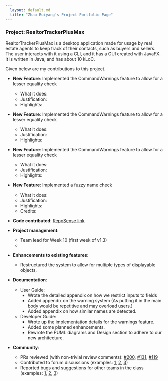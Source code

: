 ```yaml
---
  layout: default.md
  title: "Zhao Ruiyang's Project Portfolio Page"
---
```


### Project: RealtorTrackerPlusMax

RealtorTrackerPlusMax is a desktop application made for usage by real estate agents to keep track of their
contacts, such as buyers and sellers.
The user interacts with it using a CLI, and it has a GUI created with JavaFX. It is written in Java,
and has about 10 kLoC.

Given below are my contributions to this project.

* **New Feature**: Implemented the CommandWarnings feature to allow for a lesser equality check
    * What it does:
    * Justification:
    * Highlights: 

* **New Feature**: Implemented the CommandWarnings feature to allow for a lesser equality check
  * What it does:
  * Justification:
  * Highlights:

* **New Feature**: Implemented the CommandWarnings feature to allow for a lesser equality check
  * What it does:
  * Justification:
  * Highlights:

* **New Feature**: Implemented a fuzzy name check
    * What it does:
    * Justification: 
    * Highlights: 
    * Credits:

* **Code contributed**: [RepoSense link](https://nus-cs2103-ay2324s1.github.io/tp-dashboard/?search=&sort=groupTitle%20dsc&sortWithin=title&since=2023-09-22&timeframe=commit&mergegroup=&groupSelect=groupByRepos&breakdown=false&tabOpen=true&tabType=authorship&tabAuthor=ruiyangzh&tabRepo=AY2324S1-CS2103T-F11-3%2Ftp%5Bmaster%5D&authorshipIsMergeGroup=false&authorshipFileTypes=docs~functional-code~test-code~other&authorshipIsBinaryFileTypeChecked=false&authorshipIsIgnoredFilesChecked=false)

* **Project management**:
  * Team lead for Week 10 (first week of v1.3)
  * 

* **Enhancements to existing features**:
  * Restructured the system to allow for multiple types of displayable objects,
  

* **Documentation**:
    * User Guide:
      * Wrote the detailed appendix on how we restrict inputs to fields
      * Added appendix on the warning system
      (As putting it in the main body would be repetitive and may overload users.)
      * Added appendix on how similar names are detected.
    * Developer Guide:
      * Wrote up the implementation details for the warnings feature.
      * Added some planned enhancements.
      * Rewrote the PUML diagrams and Design section to adhere to our new architecture.

* **Community**:
    * PRs reviewed (with non-trivial review comments): [\#200](https://github.com/AY2324S1-CS2103T-F11-3/tp/pull/200), [\#131](https://github.com/AY2324S1-CS2103T-F11-3/tp/pull/131), [\#119](https://github.com/AY2324S1-CS2103T-F11-3/tp/pull/119)
    * Contributed to forum discussions (examples: [1](https://github.com/nus-cs2103-AY2324S1/forum/issues/350), [2](https://github.com/nus-cs2103-AY2324S1/forum/issues/102), [3](https://github.com/nus-cs2103-AY2324S1/forum/issues/317))
    * Reported bugs and suggestions for other teams in the class (examples: [1](https://github.com/ruiyangzh/ped/issues/2), [2](https://github.com/ruiyangzh/ped/issues/9), [3](https://github.com/ruiyangzh/ped/issues/5))

